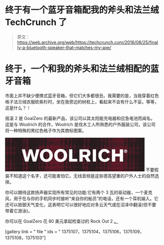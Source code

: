# 终于有一个蓝牙音箱配我的斧头和法兰绒 TechCrunch 了

> 原文：<https://web.archive.org/web/https://techcrunch.com/2016/08/25/finally-a-bluetooth-speaker-that-matches-my-axe/>

# 终于，一个和我的斧头和法兰绒相配的蓝牙音箱

市面上并不缺少便携式蓝牙音箱，但它们大多都很丑。我需要的是，当我穿着红色格子法兰绒衣服砍紫杉时，坐在我旁边的树桩上，看起来不会有什么不妥。等等，这是什么？！

摇滚 2 是 GoalZero 的最新产品，该公司以其太阳能充电器和应急电池而闻名。这是与 Woolrich 的合作，Woolrich 是伐木工人所熟悉的户外服装公司，该公司将一种特殊的黑红色格子作为其商标图案。

[![woolrich_logo](img/60b5a31a0e5e6cca50e68a1d22555b69.png)](https://web.archive.org/web/20221208031951/https://beta.techcrunch.com/wp-content/uploads/2016/08/woolrich_logo.png) 不要假装不知道这个名字，还可能害怕它。无线音频是这些德高望重的户外人士的自然选择。

你可以期待这款扬声器实现所有常见的功能:它有两个 3 瓦的驱动器，一个麦克风，用于在与你的手机同步时接听“来自你的船员”的电话，还有一个耳机输入。它还可以抵御天气变化，这表明它可以很好地应对多云天气或在沼泽中翻滚(但不要带着它游泳)。

你可以在 GoalZero 花 80 美元拿起检查过的 Rock Out 2 [。](https://web.archive.org/web/20221208031951/http://www.goalzero.com/p/380/Rock-Out-2-Wireless-Speaker-%7C-Woolrich-Edition)

[gallery link = " file " ids = " 1375107，1375104，1375106，1375109，1375108，1375103"]